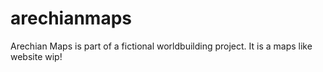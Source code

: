 # arechianmaps
Arechian Maps is part of a fictional worldbuilding project. It is a maps like website wip!
